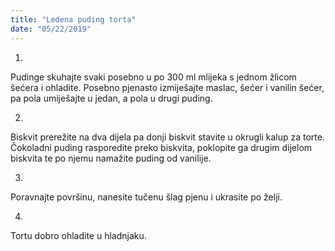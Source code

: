 ```yaml
--- 
title: "Ledena puding torta"
date: "05/22/2019"
---
```


1.
Pudinge skuhajte svaki posebno u po 300 ml mlijeka s jednom žlicom šećera i ohladite. Posebno pjenasto izmiješajte maslac, šećer i vanilin šećer, pa pola umiješajte u jedan, a pola u drugi puding.

2.
Biskvit prerežite na dva dijela pa donji biskvit stavite u okrugli kalup za torte. Čokoladni puding rasporedite preko biskvita, poklopite ga drugim dijelom biskvita te po njemu namažite puding od vanilije.

3.
Poravnajte površinu, nanesite tučenu šlag pjenu i ukrasite po želji.

4.
Tortu dobro ohladite u hladnjaku.


